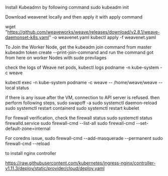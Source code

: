 Install Kubeadmn by following command
sudo kubeadm init

Download weavenet locally and then apply it with apply command

wget "https://github.com/weaveworks/weave/releases/download/v2.8.1/weave-daemonset-k8s.yaml" -o weavenet.yaml
kubectl apply -f weavenet.yaml

To Join the Worker Node, get the kubeadm join command from master
kubeadm token create --print-join-command
and run the command got from here on worker Nodes with sude previlages 

check the logs of Weave net pods, 
kubectl logs podname -n kube-system -c weave

kubectl exec -n kube-system podname -c weave -- /home/weave/weave --local status

if there is any issue after the VM, connection to API server is refused.
then perform following steps,
sudo swapoff -a
sudo systemctl daemon-reload
sudo systemctl restart containerd
sudo systemctl restart kubelet 

For firewall verification, check the firewall status 
sudo systemctl status firewalld.service 
sudo firewall-cmd --list-all
sudo firewall-cmd --set-default-zone=internal

For coredns issue,
sudo firewall-cmd --add-masquerade --permanent
sudo firewall-cmd --reload


to install nginx controller

https://raw.githubusercontent.com/kubernetes/ingress-nginx/controller-v1.11.3/deploy/static/provider/cloud/deploy.yaml
